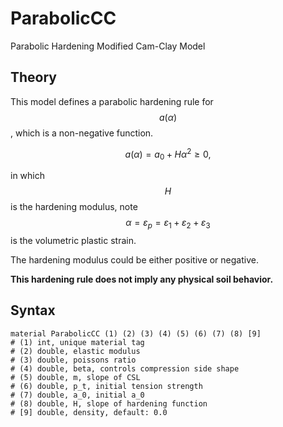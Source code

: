 # ParabolicCC

Parabolic Hardening Modified Cam-Clay Model

## Theory

This model defines a parabolic hardening rule for $$a(\alpha)$$, which is a non-negative function.

$$
a(\alpha)=a_0+H\alpha^2\ge0,
$$

in which $$H​$$ is the hardening modulus, note $$\alpha=\varepsilon_p=\varepsilon_1+\varepsilon_2+\varepsilon_3​$$ is the volumetric plastic strain.

The hardening modulus could be either positive or negative.

**This hardening rule does not imply any physical soil behavior.**

## Syntax

```
material ParabolicCC (1) (2) (3) (4) (5) (6) (7) (8) [9]
# (1) int, unique material tag
# (2) double, elastic modulus
# (3) double, poissons ratio
# (4) double, beta, controls compression side shape
# (5) double, m, slope of CSL
# (6) double, p_t, initial tension strength
# (7) double, a_0, initial a_0
# (8) double, H, slope of hardening function
# [9] double, density, default: 0.0
```
